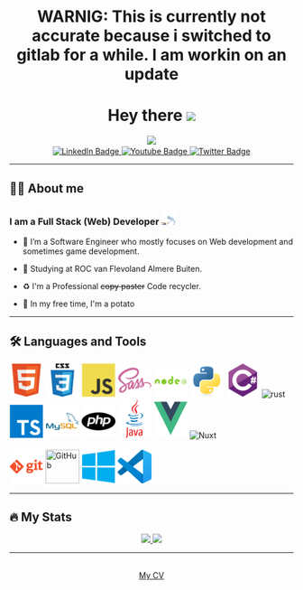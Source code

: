   
<div id="header" align="center">
  <h1>WARNIG: This is currently not accurate because i switched to gitlab for a while. I am workin on an update</h1>
  <h1>Hey there
  <img src="https://media.giphy.com/media/hvRJCLFzcasrR4ia7z/giphy.gif" width="30" heigth="30"/>
</h1>
    <img src="https://github.com/MrPotato-04.png" width="100"/>
    <div id="badges">
      <a href="https://www.linkedin.com/in/anton-simons-290b78222/``">
          <img src="https://img.shields.io/badge/LinkedIn-blue?style=for-the-badge&logo=linkedin&logoColor=white" alt="LinkedIn Badge"/>
        </a>
        <a href="https://discordapp.com/users/449245292492095498">
          <img src="https://img.shields.io/badge/Discord-7289DA?style=for-the-badge&logo=discord&logoColor=white" alt="Youtube Badge"/>
        </a>
        <a href="@mailto:mrpotato.04.contact@gmail.com">
          <img src="https://img.shields.io/badge/Gmail-D14836?style=for-the-badge&logo=gmail&logoColor=white" alt="Twitter Badge"/>
        </a>
</div>

</div>

---

## 👨‍💻 About me

### I am a Full Stack (Web) Developer <img src="https://github.com/MrPotato-04/MrPotato-04/blob/main/images/skeleton-smash.gif?raw=true" width="30">

- :telescope: I’m  a Software Engineer who mostly focuses on Web development and sometimes game development.

- :book: Studying at ROC van Flevoland Almere Buiten.

<!-- - 🏢 Currently at an internship at Jaspers Media -->

- :recycle: I'm a Professional ~~copy paster~~ Code recycler.

- :potato: In my free time, I'm a potato

---

## :hammer_and_wrench: Languages and Tools

<div>
  <img src="https://raw.githubusercontent.com/devicons/devicon/1119b9f84c0290e0f0b38982099a2bd027a48bf1/icons/html5/html5-original.svg" title="HTML5" alt="HTML" width="60" height="60"/>
  <img src="https://raw.githubusercontent.com/devicons/devicon/1119b9f84c0290e0f0b38982099a2bd027a48bf1/icons/css3/css3-original-wordmark.svg"  title="CSS3" alt="CSS" width="60" height="60"/> 
  <img src="https://raw.githubusercontent.com/devicons/devicon/1119b9f84c0290e0f0b38982099a2bd027a48bf1/icons/javascript/javascript-original.svg" title="JavaScript" alt="JavaScript" width="60" height="60"/> 
  <img src="https://raw.githubusercontent.com/devicons/devicon/1119b9f84c0290e0f0b38982099a2bd027a48bf1/icons/sass/sass-original.svg"  title="SASS" alt="SASS" width="60" height="60"/> 
  <img src="https://raw.githubusercontent.com/devicons/devicon/1119b9f84c0290e0f0b38982099a2bd027a48bf1/icons/nodejs/nodejs-plain-wordmark.svg" title="NodeJS" alt="NodeJS" width="60" height="60"/>
  <img src="https://raw.githubusercontent.com/devicons/devicon/1119b9f84c0290e0f0b38982099a2bd027a48bf1/icons/python/python-original.svg" title="Python" alt="Python" width="60" height="60"/>
  <img src="https://raw.githubusercontent.com/devicons/devicon/1119b9f84c0290e0f0b38982099a2bd027a48bf1/icons/csharp/csharp-original.svg" title="C#" alt="C#" width="60" height="60"/>
  <img src="https://www.nicepng.com/png/full/308-3084680_rust-programming-language-rust-programming-language-logo.png" title="Rust" alt="rust" width="60" height="60"/>
  <img src="https://raw.githubusercontent.com/devicons/devicon/1119b9f84c0290e0f0b38982099a2bd027a48bf1/icons/typescript/typescript-original.svg" title="TypeScript" alt="TypeScript" width="60" height="60"/> 
  <img src="https://raw.githubusercontent.com/devicons/devicon/1119b9f84c0290e0f0b38982099a2bd027a48bf1/icons/mysql/mysql-original-wordmark.svg" title="MySQL"  alt="MySQL" width="60" height="60"/>
  <img src="https://raw.githubusercontent.com/devicons/devicon/1119b9f84c0290e0f0b38982099a2bd027a48bf1/icons/php/php-plain.svg" title="PHP"  alt="PHP" width="60" height="60"/>
  <img src="https://raw.githubusercontent.com/devicons/devicon/1119b9f84c0290e0f0b38982099a2bd027a48bf1/icons/java/java-original-wordmark.svg" title="Java" alt="Java" width="60" height="70"/>
  <img src="https://raw.githubusercontent.com/devicons/devicon/1119b9f84c0290e0f0b38982099a2bd027a48bf1/icons/vuejs/vuejs-original.svg" title="Vue" alt="Vue" width="60" height="70"/>
  <!-- nuxt icon -->
  <img src="https://nuxtjs.org/logos/nuxt-icon.png" title="Nuxt" alt="Nuxt" width="60" height="70"/>
  <br><br>
  <img src="https://raw.githubusercontent.com/devicons/devicon/1119b9f84c0290e0f0b38982099a2bd027a48bf1/icons/git/git-plain-wordmark.svg" title="Git" **alt="Git" width="60" height="60"/>
  <img src="https://upload.wikimedia.org/wikipedia/commons/thumb/a/ae/Github-desktop-logo-symbol.svg/1024px-Github-desktop-logo-symbol.svg.png" title="GitHub" **alt="GitHub" width="60" height="60"/>
  <img src="https://raw.githubusercontent.com/devicons/devicon/1119b9f84c0290e0f0b38982099a2bd027a48bf1/icons/windows8/windows8-original.svg" title="Windows" **alt="Windows" width="60" height="60"/>
  <img src="https://raw.githubusercontent.com/devicons/devicon/1119b9f84c0290e0f0b38982099a2bd027a48bf1/icons/vscode/vscode-original.svg" title="VSCode" **alt="VSCode" width="60" height="60"/>

</div>

---

## :fire: My Stats

<p align="center">
  <a align="centre" href="https://github.com/MrPotato-04">
    <img height="180em" src="https://github-readme-stats-eight-theta.vercel.app/api?username=MrPotato-04&show_icons=true&theme=nord&include_all_commits=true&count_private=true"/>
  <img height="180em" src="https://github-readme-stats-eight-theta.vercel.app/api/top-langs/?username=MrPotato-04&layout=compact&langs_count=12&theme=nord"/>
</a>
</p>

---

<div align="center">
  <img src="https://komarev.com/ghpvc/?username=MrPotato-04&style=flat-square&color=blue" alt=""/>
</div>
<div align="center">
  <a href="https://github.com/MrPotato-04/MrPotato-04/files/9014253/CV_huidig.pdf" download>My CV</a>
</div>

